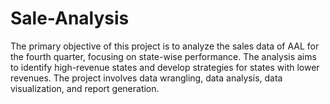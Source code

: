 # Sale-Analysis
The primary objective of this project is to analyze the sales data of AAL for the fourth quarter, focusing on state-wise performance. The analysis aims to identify high-revenue states and develop strategies for states with lower revenues. The project involves data wrangling, data analysis, data visualization, and report generation.
